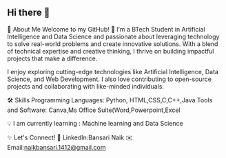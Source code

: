 ## Hi there 👋

🌟 About Me
Welcome to my GitHub! 🚀
I’m a BTech Student in Artificial Intelligence and Data Science and passionate about leveraging technology to solve real-world problems and create innovative solutions. With a blend of technical expertise and creative thinking, I thrive on building impactful projects that make a difference.

I enjoy exploring cutting-edge technologies like Artificial Intelligence, Data Science, and Web Development. I also love contributing to open-source projects and collaborating with like-minded individuals.


🛠️ Skills
Programming Languages: Python, HTML,CSS,C,C++,Java
Tools and Software: Canva,Ms Office Suite(Word,Powerpoint,Excel

💡 I am currently learning :
Machine learning and Data Science


✨ Let's Connect!
💼 LinkedIn:Bansari Naik
✉️ Email:naikbansari.1412@gmail.com
